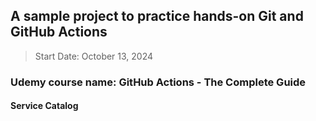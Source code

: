 ## A sample project to practice hands-on Git and GitHub Actions
> Start Date: October 13, 2024
### Udemy course name: GitHub Actions - The Complete Guide

#### Service Catalog